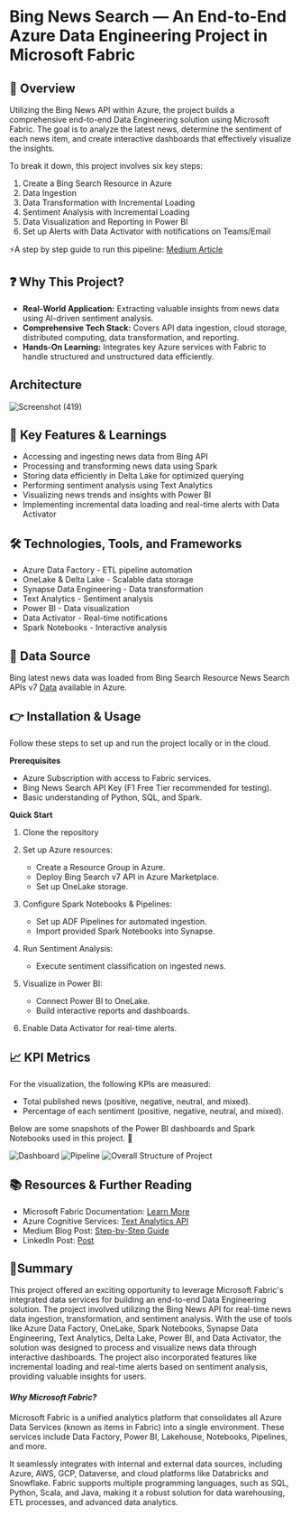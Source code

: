 # **Bing News Search — An End-to-End Azure Data Engineering Project in Microsoft Fabric**

## **🌟 Overview**

Utilizing the Bing News API within Azure, the project builds a comprehensive end-to-end Data Engineering solution using Microsoft Fabric. The goal is to analyze the latest news, determine the sentiment of each news item, and create interactive dashboards that effectively visualize the insights.

To break it down, this project involves six key steps:

1.	Create a Bing Search Resource in Azure
2.	Data Ingestion
3.	Data Transformation with Incremental Loading
4.	Sentiment Analysis with Incremental Loading
5.	Data Visualization and Reporting in Power BI
6.	Set up Alerts with Data Activator with notifications on Teams/Email

⚡A step by step guide to run this pipeline: [Medium Article](https://medium.com/@thondapu.sai5/bing-news-search-an-end-to-end-azure-data-engineering-project-in-microsoft-fabric-298012488165)

## **❓ Why This Project?**

* **Real-World Application:** Extracting valuable insights from news data using AI-driven sentiment analysis.
* **Comprehensive Tech Stack:** Covers API data ingestion, cloud storage, distributed computing, data transformation, and reporting.
* **Hands-On Learning:** Integrates key Azure services with Fabric to handle structured and unstructured data efficiently.

## **Architecture**

![Screenshot (419)](https://github.com/user-attachments/assets/a414ca11-89d6-44f2-9a01-7ff3b1df2cbe)

## **🔑 Key Features & Learnings**

* Accessing and ingesting news data from Bing API
* Processing and transforming news data using Spark
* Storing data efficiently in Delta Lake for optimized querying
* Performing sentiment analysis using Text Analytics
* Visualizing news trends and insights with Power BI
* Implementing incremental data loading and real-time alerts with Data Activator

## **🛠 Technologies, Tools, and Frameworks**

* Azure Data Factory - ETL pipeline automation
* OneLake & Delta Lake - Scalable data storage
* Synapse Data Engineering - Data transformation
* Text Analytics - Sentiment analysis
* Power BI - Data visualization
* Data Activator - Real-time notifications
* Spark Notebooks - Interactive analysis

## **🚀 Data Source**
Bing latest news data was loaded from Bing Search Resource News Search APIs v7 [Data](https://api.bing.microsoft.com/v7.0/news/search) available in Azure.

## **👉 Installation & Usage**

Follow these steps to set up and run the project locally or in the cloud.

**Prerequisites**

* Azure Subscription with access to Fabric services.
* Bing News Search API Key (F1 Free Tier recommended for testing).
* Basic understanding of Python, SQL, and Spark.

**Quick Start**

1. Clone the repository
  
2. Set up Azure resources:
   * Create a Resource Group in Azure.
   * Deploy Bing Search v7 API in Azure Marketplace.
   * Set up OneLake storage.
3. Configure Spark Notebooks & Pipelines:
   * Set up ADF Pipelines for automated ingestion.
   * Import provided Spark Notebooks into Synapse.
4. Run Sentiment Analysis:
   * Execute sentiment classification on ingested news.
5. Visualize in Power BI:
   * Connect Power BI to OneLake.
   * Build interactive reports and dashboards.
6. Enable Data Activator for real-time alerts.

## **📈 KPI Metrics**

For the visualization, the following KPIs are measured:
* Total published news (positive, negative, neutral, and mixed).
* Percentage of each sentiment (positive, negative, neutral, and mixed).

Below are some snapshots of the Power BI dashboards and Spark Notebooks used in this project. 🚀

![Dashboard](https://github.com/user-attachments/assets/0bc6ac3c-4129-494e-b685-f788ad663a34)
![Pipeline](https://github.com/user-attachments/assets/365c8b66-6072-4b75-9ca2-2fcb0ae9ddc4)
![Overall Structure of Project](https://github.com/user-attachments/assets/fe7c81c7-a431-41d5-9cbf-114103baac54)
  
## **📚 Resources & Further Reading**

* Microsoft Fabric Documentation: [Learn More](https://learn.microsoft.com/en-us/fabric/)
* Azure Cognitive Services: [Text Analytics API](https://learn.microsoft.com/en-us/azure/ai-services/language-service/)
* Medium Blog Post: [Step-by-Step Guide](https://medium.com/@thondapu.sai5/bing-news-search-an-end-to-end-azure-data-engineering-project-in-microsoft-fabric-298012488165)
* LinkedIn Post: [Post](https://medium.com/@thondapu.sai5/bing-news-search-an-end-to-end-azure-data-engineering-project-in-microsoft-fabric-298012488165)

## **🎯Summary**

This project offered an exciting opportunity to leverage Microsoft Fabric's integrated data services for building an end-to-end Data Engineering solution. The project involved utilizing the Bing News API for real-time news data ingestion, transformation, and sentiment analysis. With the use of tools like Azure Data Factory, OneLake, Spark Notebooks, Synapse Data Engineering, Text Analytics, Delta Lake, Power BI, and Data Activator, the solution was designed to process and visualize news data through interactive dashboards. The project also incorporated features like incremental loading and real-time alerts based on sentiment analysis, providing valuable insights for users.

#### *Why Microsoft Fabric?* 
Microsoft Fabric is a unified analytics platform that consolidates all Azure Data Services (known as items in Fabric) into a single environment. These services include Data Factory, Power BI, Lakehouse, Notebooks, Pipelines, and more.

It seamlessly integrates with internal and external data sources, including Azure, AWS, GCP, Dataverse, and cloud platforms like Databricks and Snowflake. Fabric supports multiple programming languages, such as SQL, Python, Scala, and Java, making it a robust solution for data warehousing, ETL processes, and advanced data analytics.



